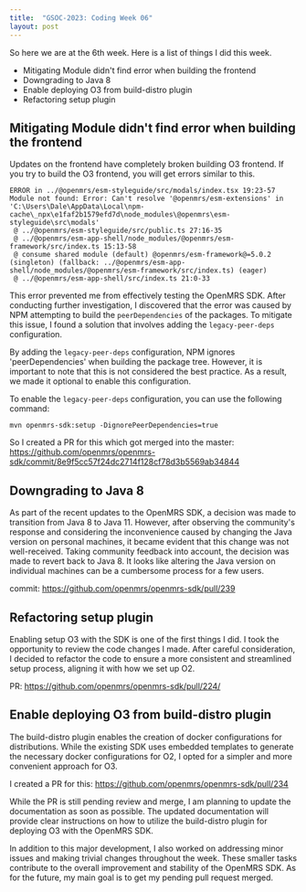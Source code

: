 ```yaml
---
title:  "GSOC-2023: Coding Week 06"
layout: post
---
```


So here we are at the 6th week. Here is a list of things I did this week.

* Mitigating Module didn't find error when building the frontend
* Downgrading to Java 8
* Enable deploying O3 from build-distro plugin
* Refactoring setup plugin


## Mitigating Module didn't find error when building the frontend

Updates on the frontend have completely broken building O3 frontend. If you try to build the O3 frontend, you will get errors similar to this.

````
ERROR in ../@openmrs/esm-styleguide/src/modals/index.tsx 19:23-57
Module not found: Error: Can't resolve '@openmrs/esm-extensions' in 'C:\Users\Dale\AppData\Local\npm-cache\_npx\e1faf2b1579efd7d\node_modules\@openmrs\esm-styleguide\src\modals'
 @ ../@openmrs/esm-styleguide/src/public.ts 27:16-35
 @ ../@openmrs/esm-app-shell/node_modules/@openmrs/esm-framework/src/index.ts 15:13-58
 @ consume shared module (default) @openmrs/esm-framework@=5.0.2 (singleton) (fallback: ../@openmrs/esm-app-shell/node_modules/@openmrs/esm-framework/src/index.ts) (eager)
 @ ../@openmrs/esm-app-shell/src/index.ts 21:0-33
````

This error prevented me from effectively testing the OpenMRS SDK.
After conducting further investigation,
I discovered that the error was caused by NPM attempting to build the `peerDependencies` of the packages.
To mitigate this issue, I found a solution that involves adding the `legacy-peer-deps` configuration.

By adding the `legacy-peer-deps` configuration, NPM ignores 'peerDependencies' when building the package tree.
However, it is important to note that this is not considered the best practice.
As a result, we made it optional to enable this configuration.

To enable the `legacy-peer-deps` configuration, you can use the following command:

````
mvn openmrs-sdk:setup -DignorePeerDependencies=true
````

So I created a PR for this which got merged into the master: <https://github.com/openmrs/openmrs-sdk/commit/8e9f5cc57f24dc2714f128cf78d3b5569ab34844>

## Downgrading to Java 8

As part of the recent updates to the OpenMRS SDK, a decision was made to transition from Java 8 to Java 11. 
However,
after observing the community's response
and considering the inconvenience caused by changing the Java version on personal machines, 
it became evident that this change was not well-received.
Taking community feedback into account, the decision was made to revert back to Java 8.
It looks like altering the Java version on individual machines can be a cumbersome process for a few users.

commit: <https://github.com/openmrs/openmrs-sdk/pull/239>

## Refactoring setup plugin

Enabling setup O3 with the SDK is one of the first things I did. I took the opportunity to review the code changes I made. After careful consideration, I decided to refactor the code to ensure a more consistent and streamlined setup process, aligning it with how we set up O2.

PR: <https://github.com/openmrs/openmrs-sdk/pull/224/>

## Enable deploying O3 from build-distro plugin

The build-distro plugin enables the creation of docker configurations for distributions. While the existing SDK uses embedded templates to generate the necessary docker configurations for O2, I opted for a simpler and more convenient approach for O3.

I created a PR for this: https://github.com/openmrs/openmrs-sdk/pull/234

While the PR is still pending review and merge, I am planning to update the documentation as soon as possible. The updated documentation will provide clear instructions on how to utilize the build-distro plugin for deploying O3 with the OpenMRS SDK.

In addition to this major development, I also worked on addressing minor issues and making trivial changes throughout the week. These smaller tasks contribute to the overall improvement and stability of the OpenMRS SDK.
As for the future, my main goal is to get my pending pull request merged.










